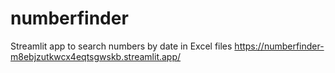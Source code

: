 # numberfinder
Streamlit app to search numbers by date in Excel files
https://numberfinder-m8ebjzutkwcx4eqtsgwskb.streamlit.app/
